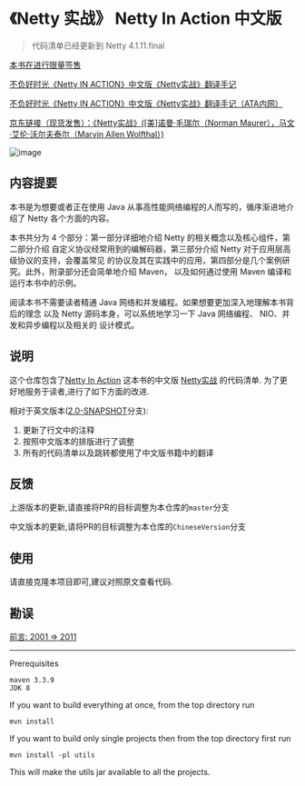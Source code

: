 # 《Netty 实战》 Netty In Action 中文版

>代码清单已经更新到 Netty 4.1.11.final

[本书在进行限量签售](https://github.com/ReactivePlatform/netty-in-action-cn/issues/3)

[不负好时光《Netty IN ACTION》中文版《Netty实战》翻译手记](http://www.epubit.com.cn/article/1171)

[不负好时光《Netty IN ACTION》中文版《Netty实战》翻译手记（ATA内网）](https://www.atatech.org/articles/79051?flag_data_from=recommend)

[京东链接（现货发售）：《Netty实战》([美]诺曼·毛瑞尔（Norman Maurer），马文·艾伦·沃尔夫泰尔（Marvin Allen Wolfthal）) ](https://union-click.jd.com/jdc?d=oN4CCW&come=appmessage)

![image](https://cloud.githubusercontent.com/assets/501740/25295296/94d2ef06-2715-11e7-9a2a-916d77014cfc.png)


## 内容提要

本书是为想要或者正在使用 Java 从事高性能网络编程的人而写的，循序渐进地介绍了 Netty
各个方面的内容。

本书共分为 4 个部分：第一部分详细地介绍 Netty 的相关概念以及核心组件，第二部分介绍
自定义协议经常用到的编解码器，第三部分介绍 Netty 对于应用层高级协议的支持，会覆盖常见
的协议及其在实践中的应用，第四部分是几个案例研究。此外，附录部分还会简单地介绍 Maven，
以及如何通过使用 Maven 编译和运行本书中的示例。

阅读本书不需要读者精通 Java 网络和并发编程。如果想要更加深入地理解本书背后的理念
以及 Netty 源码本身，可以系统地学习一下 Java 网络编程、 NIO、并发和异步编程以及相关的
设计模式。

## 说明

这个仓库包含了[Netty In Action](http://www.manning.com/maurer/) 这本书的中文版 [Netty实战](http://www.epubit.com.cn) 的代码清单.
为了更好地服务于读者,进行了如下方面的改进.


相对于英文版本([2.0-SNAPSHOT](https://github.com/ReactivePlatform/netty-in-action-cn/tree/2.0-SNAPSHOT)分支):

1. 更新了行文中的注释
2. 按照中文版本的排版进行了调整
3. 所有的代码清单以及跳转都使用了中文版书籍中的翻译


## 反馈

上游版本的更新,请直接将PR的目标调整为本仓库的`master`分支

中文版本的更新,请将PR的目标调整为本仓库的`ChineseVersion`分支

## 使用

请直接克隆本项目即可,建议对照原文查看代码.

## 勘误
[前言: 2001 => 2011](https://github.com/ReactivePlatform/netty-in-action-cn/issues/2)

-----

Prerequisites

    maven 3.3.9
    JDK 8


If you want to build everything at once, from the top directory run

	mvn install


If you want to build only single projects then from the top directory first run

	mvn install -pl utils


This will make the utils jar available to all the projects.
